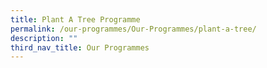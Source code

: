 ```yaml
---
title: Plant A Tree Programme
permalink: /our-programmes/Our-Programmes/plant-a-tree/
description: ""
third_nav_title: Our Programmes
---
```

